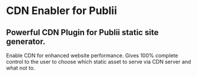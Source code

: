 # CDN Enabler for Publii
## Powerful CDN Plugin for Publii static site generator.

Enable CDN for enhanced website performance. Gives 100% complete control to the user to choose which static asset to serve via CDN server and what not to.

